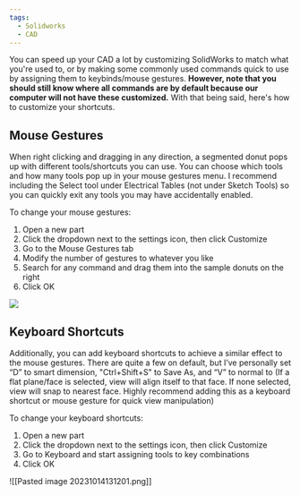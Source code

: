 ```yaml
---
tags:
  - Solidworks
  - CAD
---
```

You can speed up your CAD a lot by customizing SolidWorks to match what you're used to, or by making some commonly used commands quick to use by assigning them to keybinds/mouse gestures. **However, note that you should still know where all commands are by default because our computer will not have these customized.** With that being said, here's how to customize your shortcuts.

## Mouse Gestures
When right clicking and dragging in any direction, a segmented donut pops up with different tools/shortcuts you can use. You can choose which tools and how many tools pop up in your mouse gestures menu. I recommend including the Select tool under Electrical Tables (not under Sketch Tools) so you can quickly exit any tools you may have accidentally enabled. 

To change your mouse gestures:
1. Open a new part
2. Click the dropdown next to the settings icon, then click Customize
3. Go to the Mouse Gestures tab
4. Modify the number of gestures to whatever you like
5. Search for any command and drag them into the sample donuts on the right
6. Click OK

![](https://lh3.googleusercontent.com/R-fgn_oiiFyiRuCyeIqRo0TLfIfuo-9RSFMSieE3RUR3vIlcGZEB0fZ58OztACRZilPxZGPoCHA229QsAyxXIyehE961eUOl-1hdP0J0UpqRahg8iO-A7rLBPF7gfq0AJArmWabYJj7AhExKZBc8GTI)


## Keyboard Shortcuts
Additionally, you can add keyboard shortcuts to achieve a similar effect to the mouse gestures. There are quite a few on default, but I’ve personally set “D” to smart dimension, "Ctrl+Shift+S" to Save As, and “V” to normal to (If a flat plane/face is selected, view will align itself to that face. If none selected, view will snap to nearest face. Highly recommend adding this as a keyboard shortcut or mouse gesture for quick view manipulation)

To change your keyboard shortcuts:
1. Open a new part
2. Click the dropdown next to the settings icon, then click Customize
3. Go to Keyboard and start assigning tools to key combinations
4. Click OK

![[Pasted image 20231014131201.png]]
